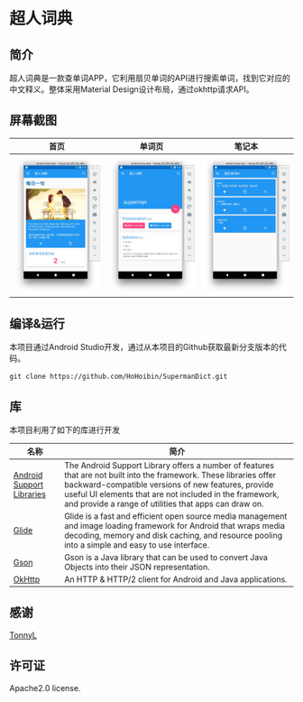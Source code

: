 # 超人词典

## 简介

超人词典是一款查单词APP，它利用扇贝单词的API进行搜索单词，找到它对应的中文释义。整体采用Material Design设计布局，通过okhttp请求API。

## 屏幕截图

| 首页 | 单词页 | 笔记本 |
| :-------------: | :-------------: |:-------------: | 
| ![MainPage](./art/mainpage.jpg) | ![Word](./art/word.jpg) | ![Notebook](./art/notebook.jpg) |

## 编译&运行

本项目通过Android Studio开发，通过从本项目的Github获取最新分支版本的代码。

```
git clone https://github.com/HoHoibin/SupermanDict.git
```

## 库

本项目利用了如下的库进行开发

| 名称                                                         | 简介                                                         |
| ------------------------------------------------------------ | ------------------------------------------------------------ |
| [Android Support Libraries](https://developer.android.com/topic/libraries/support-library/index.html) | The Android Support Library offers a number of features that are not built into the framework. These libraries offer backward-compatible versions of new features, provide useful UI elements that are not included in the framework, and provide a range of utilities that apps can draw on. |
| [Glide](https://github.com/bumptech/glide)                   | Glide is a fast and efficient open source media management and image loading framework for Android that wraps media decoding, memory and disk caching, and resource pooling into a simple and easy to use interface. |
| [Gson](https://github.com/google/gson)                       | Gson is a Java library that can be used to convert Java Objects into their JSON representation. |
| [OkHttp](https://github.com/square/okhttp)                   | An HTTP & HTTP/2 client for Android and Java applications.   |

## 感谢

[TonnyL](https://github.com/TonnyL) 

## 许可证

Apache2.0 license.